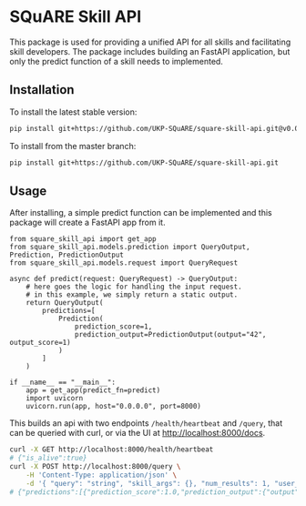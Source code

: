 # SQuARE Skill API
This package is used for providing a unified API for all skills and facilitating skill developers. The package includes building an FastAPI application, but only the predict function of a skill needs to implemented.

## Installation
To install the latest stable version:
```bash
pip install git+https://github.com/UKP-SQuARE/square-skill-api.git@v0.0.6
```
To install from the master branch:
```bash
pip install git+https://github.com/UKP-SQuARE/square-skill-api.git
```

## Usage
After installing, a simple predict function can be implemented and this package will create a FastAPI app from it.
```python3
from square_skill_api import get_app
from square_skill_api.models.prediction import QueryOutput, Prediction, PredictionOutput
from square_skill_api.models.request import QueryRequest

async def predict(request: QueryRequest) -> QueryOutput:
    # here goes the logic for handling the input request.
    # in this example, we simply return a static output.
    return QueryOutput(
        predictions=[
            Prediction(
                prediction_score=1, 
                prediction_output=PredictionOutput(output="42", output_score=1)
            )
        ]
    )

if __name__ == "__main__":
    app = get_app(predict_fn=predict)
    import uvicorn
    uvicorn.run(app, host="0.0.0.0", port=8000)
```
This builds an api with two endpoints `/health/heartbeat` and `/query`, that can be queried with curl, or via the UI at [http://localhost:8000/docs](http://localhost:8000/docs).
```bash
curl -X GET http://localhost:8000/health/heartbeat
# {"is_alive":true}
curl -X POST http://localhost:8000/query \
    -H 'Content-Type: application/json' \
    -d '{ "query": "string", "skill_args": {}, "num_results": 1, "user_id": ""}'
# {"predictions":[{"prediction_score":1.0,"prediction_output":{"output":"42","output_score":1.0},"prediction_documents":[]}]}
```
